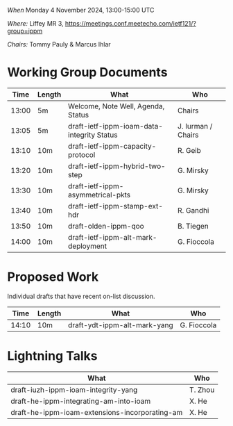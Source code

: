 *When*   Monday 4 November 2024, 13:00-15:00 UTC

*Where:*  Liffey MR 3, https://meetings.conf.meetecho.com/ietf121/?group=ippm

*Chairs:* Tommy Pauly & Marcus Ihlar

# Working Group Documents

| Time    | Length | What                                        | Who          |
|---------|--------|---------------------------------------------|--------------|
| 13:00   | 5m     | Welcome, Note Well, Agenda, Status          | Chairs       |
| 13:05   | 5m     | draft-ietf-ippm-ioam-data-integrity Status  | J. Iurman / Chairs  |
| 13:10   | 10m    | draft-ietf-ippm-capacity-protocol           | R. Geib      |
| 13:20   | 10m    | draft-ietf-ippm-hybrid-two-step             | G. Mirsky    |
| 13:30   | 10m    | draft-ietf-ippm-asymmetrical-pkts           | G. Mirsky    |
| 13:40   | 10m    | draft-ietf-ippm-stamp-ext-hdr               | R. Gandhi    |
| 13:50   | 10m    | draft-olden-ippm-qoo                        | B. Tiegen    |
| 14:00   | 10m    | draft-ietf-ippm-alt-mark-deployment         | G. Fioccola  |

# Proposed Work

Individual drafts that have recent on-list discussion.

| Time    | Length | What                                        | Who          |
|---------|--------|---------------------------------------------|--------------|
| 14:10   | 10m    | draft-ydt-ippm-alt-mark-yang                | G. Fioccola  |

# Lightning Talks

| What                                            | Who          |
|-------------------------------------------------|--------------|
| draft-iuzh-ippm-ioam-integrity-yang             | T. Zhou      |
| draft-he-ippm-integrating-am-into-ioam          | X. He        |
| draft-he-ippm-ioam-extensions-incorporating-am  | X. He        |
